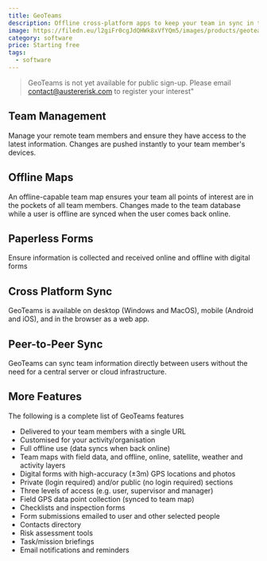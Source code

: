 ```yaml
---
title: GeoTeams
description: Offline cross-platform apps to keep your team in sync in the field
image: https://filedn.eu/l2giFr0cgJdQHWk8xVfYQm5/images/products/geoteams/geoteams-featured.webp
category: software
price: Starting free
tags:
  - software
---
```

> GeoTeams is not yet available for public sign-up. Please email contact@austererisk.com to register your interest"

## Team Management

Manage your remote team members and ensure they have access to the latest information. Changes are pushed instantly to your team member's devices.

## Offline Maps

An offline-capable team map ensures your team all points of interest are in the pockets of all team members. Changes made to the team database while a user is offline are synced when the user comes back online.

## Paperless Forms

Ensure information is collected and received online and offline with digital forms

## Cross Platform Sync

GeoTeams is available on desktop (Windows and MacOS), mobile (Android and iOS), and in the browser as a web app.

## Peer-to-Peer Sync

GeoTeams can sync team information directly between users without the need for a central server or cloud infrastructure.

## More Features

The following is a complete list of GeoTeams features

- Delivered to your team members with a single URL
- Customised for your activity/organisation
- Full offline use (data syncs when back online)
- Team maps with field data, and offline, online, satellite, weather and activity layers
- Digital forms with high-accuracy (±3m) GPS locations and photos
- Private (login required) and/or public (no login required) sections
- Three levels of access (e.g. user, supervisor and manager)
- Field GPS data point collection (synced to team map)
- Checklists and inspection forms
- Form submissions emailed to user and other selected people
- Contacts directory
- Risk assessment tools
- Task/mission briefings
- Email notifications and reminders
